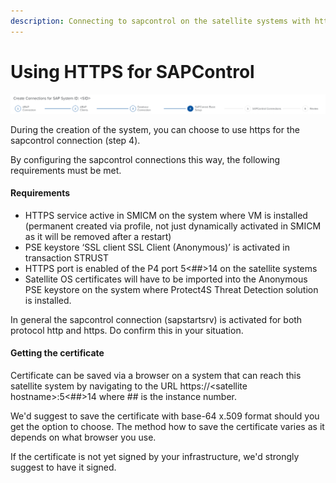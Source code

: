 ```yaml
---
description: Connecting to sapcontrol on the satellite systems with https
---
```


# Using HTTPS for SAPControl

![SAPControl setup](<../../../../.gitbook/assets/image (36).png>)

During the creation of the system, you can choose to use https for the sapcontrol connection (step 4).

By configuring the sapcontrol connections this way, the following requirements must be met.

#### Requirements

* HTTPS service active in SMICM on the system where VM is installed (permanent created via profile, not just dynamically activated in SMICM as it will be removed after a restart)
* PSE keystore ‘SSL client SSL Client (Anonymous)’  is activated in transaction STRUST
* HTTPS port is enabled of the P4 port 5<##>14 on the satellite systems
* Satellite OS certificates will have to be imported into the Anonymous PSE keystore on the system where Protect4S Threat Detection solution is installed.

In general the sapcontrol connection (sapstartsrv) is activated for both protocol http and https. Do confirm this in your situation.

#### Getting the certificate&#x20;

Certificate can be saved via a browser on a system that can reach this satellite system by navigating to the URL https://\<satellite hostname>:5<##>14 where ## is the instance number.

We'd suggest to save the certificate with base-64 x.509 format should you get the option to choose. The method how to save the certificate varies as it depends on what browser you use.

&#x20;

If the certificate is not yet signed by your infrastructure, we'd strongly suggest to have it signed.
